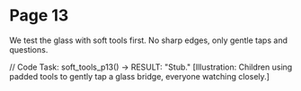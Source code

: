 
# Page 13

We test the glass with soft tools first.
No sharp edges, only gentle taps and questions.

// Code Task: soft_tools_p13() → RESULT: "Stub."
[Illustration: Children using padded tools to gently tap a glass bridge, everyone watching closely.]
